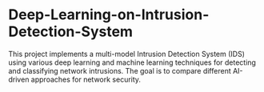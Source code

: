 # Deep-Learning-on-Intrusion-Detection-System
This project implements a multi-model Intrusion Detection System (IDS) using various deep learning and machine learning techniques for detecting and classifying network intrusions. The goal is to compare different AI-driven approaches for network security.
